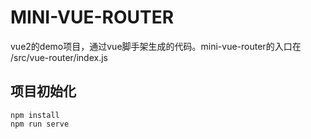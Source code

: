 # MINI-VUE-ROUTER
vue2的demo项目，通过vue脚手架生成的代码。mini-vue-router的入口在 /src/vue-router/index.js

## 项目初始化
```
npm install
npm run serve

```


